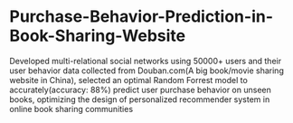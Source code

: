 # Purchase-Behavior-Prediction-in-Book-Sharing-Website
Developed multi-relational social networks using 50000+ users and their user behavior data collected from Douban.com(A big book/movie sharing website in China), selected an optimal Random Forrest model to accurately(accuracy: 88%) predict user purchase behavior on unseen books, optimizing the design of personalized recommender system in online book sharing communities
